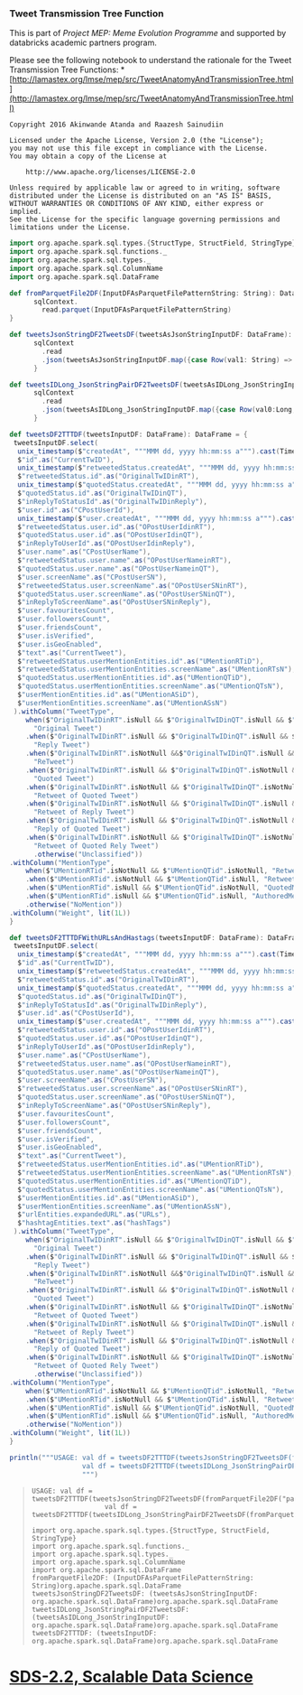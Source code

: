 ### Tweet Transmission Tree Function

This is part of *Project MEP: Meme Evolution Programme* and supported by databricks academic partners program.

Please see the following notebook to understand the rationale for the Tweet Transmission Tree Functions: \* [http://lamastex.org/lmse/mep/src/TweetAnatomyAndTransmissionTree.html](http://lamastex.org/lmse/mep/src/TweetAnatomyAndTransmissionTree.htmll)

    Copyright 2016 Akinwande Atanda and Raazesh Sainudiin

    Licensed under the Apache License, Version 2.0 (the "License");
    you may not use this file except in compliance with the License.
    You may obtain a copy of the License at

        http://www.apache.org/licenses/LICENSE-2.0

    Unless required by applicable law or agreed to in writing, software
    distributed under the License is distributed on an "AS IS" BASIS,
    WITHOUT WARRANTIES OR CONDITIONS OF ANY KIND, either express or implied.
    See the License for the specific language governing permissions and
    limitations under the License.

``` scala
import org.apache.spark.sql.types.{StructType, StructField, StringType};
import org.apache.spark.sql.functions._
import org.apache.spark.sql.types._
import org.apache.spark.sql.ColumnName
import org.apache.spark.sql.DataFrame

def fromParquetFile2DF(InputDFAsParquetFilePatternString: String): DataFrame = {
      sqlContext.
        read.parquet(InputDFAsParquetFilePatternString)
}

def tweetsJsonStringDF2TweetsDF(tweetsAsJsonStringInputDF: DataFrame): DataFrame = {
      sqlContext
        .read
        .json(tweetsAsJsonStringInputDF.map({case Row(val1: String) => val1}))
      }

def tweetsIDLong_JsonStringPairDF2TweetsDF(tweetsAsIDLong_JsonStringInputDF: DataFrame): DataFrame = {
      sqlContext
        .read
        .json(tweetsAsIDLong_JsonStringInputDF.map({case Row(val0:Long, val1: String) => val1}))
      }

def tweetsDF2TTTDF(tweetsInputDF: DataFrame): DataFrame = {
 tweetsInputDF.select(
  unix_timestamp($"createdAt", """MMM dd, yyyy hh:mm:ss a""").cast(TimestampType).as("CurrentTweetDate"),
  $"id".as("CurrentTwID"),
  unix_timestamp($"retweetedStatus.createdAt", """MMM dd, yyyy hh:mm:ss a""").cast(TimestampType).as("CreationDateOfOrgTwInRT"), 
  $"retweetedStatus.id".as("OriginalTwIDinRT"),  
  unix_timestamp($"quotedStatus.createdAt", """MMM dd, yyyy hh:mm:ss a""").cast(TimestampType).as("CreationDateOfOrgTwInQT"), 
  $"quotedStatus.id".as("OriginalTwIDinQT"), 
  $"inReplyToStatusId".as("OriginalTwIDinReply"), 
  $"user.id".as("CPostUserId"),
  unix_timestamp($"user.createdAt", """MMM dd, yyyy hh:mm:ss a""").cast(TimestampType).as("userCreatedAtDate"),
  $"retweetedStatus.user.id".as("OPostUserIdinRT"), 
  $"quotedStatus.user.id".as("OPostUserIdinQT"),
  $"inReplyToUserId".as("OPostUserIdinReply"),
  $"user.name".as("CPostUserName"), 
  $"retweetedStatus.user.name".as("OPostUserNameinRT"), 
  $"quotedStatus.user.name".as("OPostUserNameinQT"), 
  $"user.screenName".as("CPostUserSN"), 
  $"retweetedStatus.user.screenName".as("OPostUserSNinRT"), 
  $"quotedStatus.user.screenName".as("OPostUserSNinQT"),
  $"inReplyToScreenName".as("OPostUserSNinReply"),
  $"user.favouritesCount",
  $"user.followersCount",
  $"user.friendsCount",
  $"user.isVerified",
  $"user.isGeoEnabled",
  $"text".as("CurrentTweet"), 
  $"retweetedStatus.userMentionEntities.id".as("UMentionRTiD"), 
  $"retweetedStatus.userMentionEntities.screenName".as("UMentionRTsN"), 
  $"quotedStatus.userMentionEntities.id".as("UMentionQTiD"), 
  $"quotedStatus.userMentionEntities.screenName".as("UMentionQTsN"), 
  $"userMentionEntities.id".as("UMentionASiD"), 
  $"userMentionEntities.screenName".as("UMentionASsN")
 ).withColumn("TweetType",
    when($"OriginalTwIDinRT".isNull && $"OriginalTwIDinQT".isNull && $"OriginalTwIDinReply" === -1,
      "Original Tweet")
    .when($"OriginalTwIDinRT".isNull && $"OriginalTwIDinQT".isNull && $"OriginalTwIDinReply" > -1,
      "Reply Tweet")
    .when($"OriginalTwIDinRT".isNotNull &&$"OriginalTwIDinQT".isNull && $"OriginalTwIDinReply" === -1,
      "ReTweet")
    .when($"OriginalTwIDinRT".isNull && $"OriginalTwIDinQT".isNotNull && $"OriginalTwIDinReply" === -1,
      "Quoted Tweet")
    .when($"OriginalTwIDinRT".isNotNull && $"OriginalTwIDinQT".isNotNull && $"OriginalTwIDinReply" === -1,
      "Retweet of Quoted Tweet")
    .when($"OriginalTwIDinRT".isNotNull && $"OriginalTwIDinQT".isNull && $"OriginalTwIDinReply" > -1,
      "Retweet of Reply Tweet")
    .when($"OriginalTwIDinRT".isNull && $"OriginalTwIDinQT".isNotNull && $"OriginalTwIDinReply" > -1,
      "Reply of Quoted Tweet")
    .when($"OriginalTwIDinRT".isNotNull && $"OriginalTwIDinQT".isNotNull && $"OriginalTwIDinReply" > -1,
      "Retweet of Quoted Rely Tweet")
      .otherwise("Unclassified"))
.withColumn("MentionType", 
    when($"UMentionRTid".isNotNull && $"UMentionQTid".isNotNull, "RetweetAndQuotedMention")
    .when($"UMentionRTid".isNotNull && $"UMentionQTid".isNull, "RetweetMention")
    .when($"UMentionRTid".isNull && $"UMentionQTid".isNotNull, "QuotedMention")
    .when($"UMentionRTid".isNull && $"UMentionQTid".isNull, "AuthoredMention")
    .otherwise("NoMention"))
.withColumn("Weight", lit(1L))
}

def tweetsDF2TTTDFWithURLsAndHastags(tweetsInputDF: DataFrame): DataFrame = {
 tweetsInputDF.select(
  unix_timestamp($"createdAt", """MMM dd, yyyy hh:mm:ss a""").cast(TimestampType).as("CurrentTweetDate"),
  $"id".as("CurrentTwID"),
  unix_timestamp($"retweetedStatus.createdAt", """MMM dd, yyyy hh:mm:ss a""").cast(TimestampType).as("CreationDateOfOrgTwInRT"), 
  $"retweetedStatus.id".as("OriginalTwIDinRT"),  
  unix_timestamp($"quotedStatus.createdAt", """MMM dd, yyyy hh:mm:ss a""").cast(TimestampType).as("CreationDateOfOrgTwInQT"), 
  $"quotedStatus.id".as("OriginalTwIDinQT"), 
  $"inReplyToStatusId".as("OriginalTwIDinReply"), 
  $"user.id".as("CPostUserId"),
  unix_timestamp($"user.createdAt", """MMM dd, yyyy hh:mm:ss a""").cast(TimestampType).as("userCreatedAtDate"),
  $"retweetedStatus.user.id".as("OPostUserIdinRT"), 
  $"quotedStatus.user.id".as("OPostUserIdinQT"),
  $"inReplyToUserId".as("OPostUserIdinReply"),
  $"user.name".as("CPostUserName"), 
  $"retweetedStatus.user.name".as("OPostUserNameinRT"), 
  $"quotedStatus.user.name".as("OPostUserNameinQT"), 
  $"user.screenName".as("CPostUserSN"), 
  $"retweetedStatus.user.screenName".as("OPostUserSNinRT"), 
  $"quotedStatus.user.screenName".as("OPostUserSNinQT"),
  $"inReplyToScreenName".as("OPostUserSNinReply"),
  $"user.favouritesCount",
  $"user.followersCount",
  $"user.friendsCount",
  $"user.isVerified",
  $"user.isGeoEnabled",
  $"text".as("CurrentTweet"), 
  $"retweetedStatus.userMentionEntities.id".as("UMentionRTiD"), 
  $"retweetedStatus.userMentionEntities.screenName".as("UMentionRTsN"), 
  $"quotedStatus.userMentionEntities.id".as("UMentionQTiD"), 
  $"quotedStatus.userMentionEntities.screenName".as("UMentionQTsN"), 
  $"userMentionEntities.id".as("UMentionASiD"), 
  $"userMentionEntities.screenName".as("UMentionASsN"),
  $"urlEntities.expandedURL".as("URLs"),
  $"hashtagEntities.text".as("hashTags")
 ).withColumn("TweetType",
    when($"OriginalTwIDinRT".isNull && $"OriginalTwIDinQT".isNull && $"OriginalTwIDinReply" === -1,
      "Original Tweet")
    .when($"OriginalTwIDinRT".isNull && $"OriginalTwIDinQT".isNull && $"OriginalTwIDinReply" > -1,
      "Reply Tweet")
    .when($"OriginalTwIDinRT".isNotNull &&$"OriginalTwIDinQT".isNull && $"OriginalTwIDinReply" === -1,
      "ReTweet")
    .when($"OriginalTwIDinRT".isNull && $"OriginalTwIDinQT".isNotNull && $"OriginalTwIDinReply" === -1,
      "Quoted Tweet")
    .when($"OriginalTwIDinRT".isNotNull && $"OriginalTwIDinQT".isNotNull && $"OriginalTwIDinReply" === -1,
      "Retweet of Quoted Tweet")
    .when($"OriginalTwIDinRT".isNotNull && $"OriginalTwIDinQT".isNull && $"OriginalTwIDinReply" > -1,
      "Retweet of Reply Tweet")
    .when($"OriginalTwIDinRT".isNull && $"OriginalTwIDinQT".isNotNull && $"OriginalTwIDinReply" > -1,
      "Reply of Quoted Tweet")
    .when($"OriginalTwIDinRT".isNotNull && $"OriginalTwIDinQT".isNotNull && $"OriginalTwIDinReply" > -1,
      "Retweet of Quoted Rely Tweet")
      .otherwise("Unclassified"))
.withColumn("MentionType", 
    when($"UMentionRTid".isNotNull && $"UMentionQTid".isNotNull, "RetweetAndQuotedMention")
    .when($"UMentionRTid".isNotNull && $"UMentionQTid".isNull, "RetweetMention")
    .when($"UMentionRTid".isNull && $"UMentionQTid".isNotNull, "QuotedMention")
    .when($"UMentionRTid".isNull && $"UMentionQTid".isNull, "AuthoredMention")
    .otherwise("NoMention"))
.withColumn("Weight", lit(1L))
}

println("""USAGE: val df = tweetsDF2TTTDF(tweetsJsonStringDF2TweetsDF(fromParquetFile2DF("parquetFileName")))
                  val df = tweetsDF2TTTDF(tweetsIDLong_JsonStringPairDF2TweetsDF(fromParquetFile2DF("parquetFileName")))
                  """)
```

>     USAGE: val df = tweetsDF2TTTDF(tweetsJsonStringDF2TweetsDF(fromParquetFile2DF("parquetFileName")))
>                       val df = tweetsDF2TTTDF(tweetsIDLong_JsonStringPairDF2TweetsDF(fromParquetFile2DF("parquetFileName")))
>                       
>     import org.apache.spark.sql.types.{StructType, StructField, StringType}
>     import org.apache.spark.sql.functions._
>     import org.apache.spark.sql.types._
>     import org.apache.spark.sql.ColumnName
>     import org.apache.spark.sql.DataFrame
>     fromParquetFile2DF: (InputDFAsParquetFilePatternString: String)org.apache.spark.sql.DataFrame
>     tweetsJsonStringDF2TweetsDF: (tweetsAsJsonStringInputDF: org.apache.spark.sql.DataFrame)org.apache.spark.sql.DataFrame
>     tweetsIDLong_JsonStringPairDF2TweetsDF: (tweetsAsIDLong_JsonStringInputDF: org.apache.spark.sql.DataFrame)org.apache.spark.sql.DataFrame
>     tweetsDF2TTTDF: (tweetsInputDF: org.apache.spark.sql.DataFrame)org.apache.spark.sql.DataFrame

[SDS-2.2, Scalable Data Science](https://lamastex.github.io/scalable-data-science/sds/2/2/)
===========================================================================================